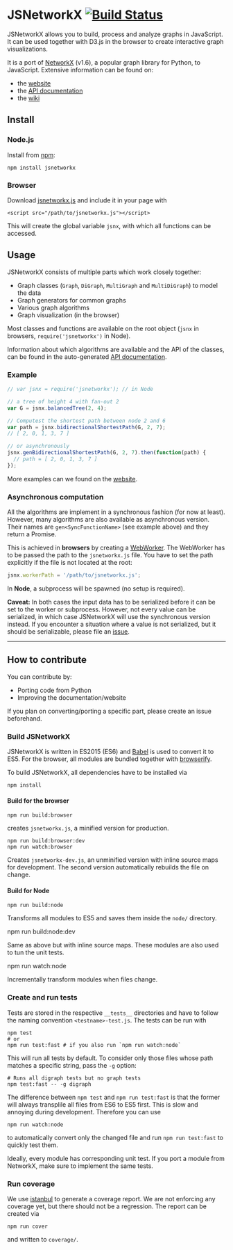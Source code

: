 # JSNetworkX [![Build Status](https://travis-ci.org/fkling/JSNetworkX.svg?branch=es6_WIP)](https://travis-ci.org/fkling/JSNetworkX)

JSNetworkX allows you to build, process and analyze graphs in JavaScript. It
can be used together with D3.js in the browser to create interactive graph
visualizations.

It is a port of [NetworkX](http://networkx.lanl.gov/) (v1.6), a
popular graph library for Python, to JavaScript. Extensive information can
be found on:

- the [website][]
- the [API documentation][api]
- the [wiki][]

## Install

### Node.js

Install from [npm][]:

```
npm install jsnetworkx
```

### Browser

Download [jsnetworkx.js](./jsnetworkx.js) and include it in your page with

```
<script src="/path/to/jsnetworkx.js"></script>
```

This will create the global variable `jsnx`, with which all functions can be
accessed.

## Usage

JSNetworkX consists of multiple parts which work closely together:

- Graph classes (`Graph`, `DiGraph`, `MultiGraph` and `MultiDiGraph`) to model
  the data
- Graph generators for common graphs
- Various graph algorithms
- Graph visualization (in the browser)

Most classes and functions are available on the root object (`jsnx` in
browsers, `require('jsnetworkx')` in Node).

Information about which algorithms are available and the API of the classes,
can be found in the auto-generated [API documentation][api].

### Example

```js
// var jsnx = require('jsnetworkx'); // in Node

// a tree of height 4 with fan-out 2
var G = jsnx.balancedTree(2, 4);

// Computest the shortest path between node 2 and 6
var path = jsnx.bidirectionalShortestPath(G, 2, 7);
// [ 2, 0, 1, 3, 7 ]

// or asynchronously
jsnx.genBidirectionalShortestPath(G, 2, 7).then(function(path) {
  // path = [ 2, 0, 1, 3, 7 ]
});
```

More examples can we found on the [website][].

### Asynchronous computation

All the algorithms are implement in a synchronous fashion (for now at least).
However, many algorithms are also available as asynchronous version. Their
names are `gen<SyncFunctionName>` (see example above) and they return a
Promise.

This is achieved in **browsers** by creating a [WebWorker][]. The WebWorker has
to be passed the path to the `jsnetworkx.js` file. You have to set the path
explicitly if the file is not located at the root:

```js
jsnx.workerPath = '/path/to/jsnetworkx.js';
```

In **Node**, a subprocess will be spawned (no setup is required).

**Caveat:** In both cases the input data has to be serialized before it can be
set to the worker or subprocess. However, not every value can be serialized, in
which case JSNetworkX will use the synchronous version instead. If you
encounter a situation where a value is not serialized, but it should be
serializable, please file an [issue][].

---

## How to contribute

You can contribute by:

- Porting code from Python
- Improving the documentation/website

If you plan on converting/porting a specific part, please create an issue
beforehand.

### Build JSNetworkX

JSNetworkX is written in ES2015 (ES6) and [Babel][] is used to convert it to
ES5. For the browser, all modules are bundled together with [browserify][].

To build JSNetworkX, all dependencies have to be installed via

    npm install

#### Build for the browser

    npm run build:browser

creates `jsnetworkx.js`,  a minified version for production.

    npm run build:browser:dev
    npm run watch:browser

Creates `jsnetworkx-dev.js`, an unminified version with inline source maps for
development. The second version automatically rebuilds the file on change.

#### Build for Node

    npm run build:node

Transforms all modules to ES5 and saves them inside the `node/` directory.

   npm run build:node:dev

Same as above but with inline source maps. These modules are also used to tun
the unit tests.

   npm run watch:node

Incrementally transform modules when files change.

### Create and run tests

Tests are stored in the respective `__tests__` directories and have to follow
the naming convention `<testname>-test.js`. The tests can be run with

    npm test
    # or
    npm run test:fast # if you also run `npm run watch:node`

This will run all tests by default. To consider only those files whose path
matches a specific string, pass the `-g` option:

    # Runs all digraph tests but no graph tests
    npm test:fast -- -g digraph

The difference between `npm test` and `npm run test:fast` is that the former
will always transplile all files from ES6 to ES5 first. This is slow and
annoying during development. Therefore you can use

    npm run watch:node

to automatically convert only the changed file and run `npm run test:fast` to
quickly test them.

Ideally, every module has corresponding unit test. If you port a module from
NetworkX, make sure to implement the same tests.

### Run coverage

We use [istanbul][] to generate a coverage report. We are not enforcing any coverage
yet, but there should not be a regression. The report can be created via

    npm run cover

and written to `coverage/`.


[issue]: https://github.com/fkling/JSNetworkX/issues
[npm]: https://www.npmjs.com/
[website]: http://jsnetworkx.org
[api]: http://jsnetworkx.org/api/
[wiki]: https://github.com/fkling/JSNetworkX/wiki
[WebWorker]: https://developer.mozilla.org/en-US/docs/Web/API/Web_Workers_API/Using_web_workers
[Babel]: https://babeljs.io/
[browserify]: http://browserify.org/
[istanbul]: https://gotwarlost.github.io/istanbul/
